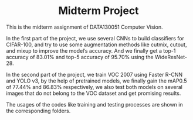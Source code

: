 <h1 align = "center">Midterm Project</h1>

This is the midterm assignment of DATA130051 Computer Vision.

In the first part of the project, we use several CNNs to build classifiers for CIFAR-100, and try to use some augmentation methods like cutmix, cutout, and mixup to improve the model’s accuracy. And we finally get a top-1 accuracy of 83.01% and top-5 accuracy of 95.70% using the WideResNet-28. 

In the second part of the project, we train VOC 2007 using Faster R-CNN and YOLO v3, by the help of pretrained models, we finally gain the mAP0.5 of 77.44% and 86.83% respectively, we also test both models on several images that do not belong to the VOC dataset and get promising results.

The usages of the codes like training and testing processes are shown in the corresponding folders.
